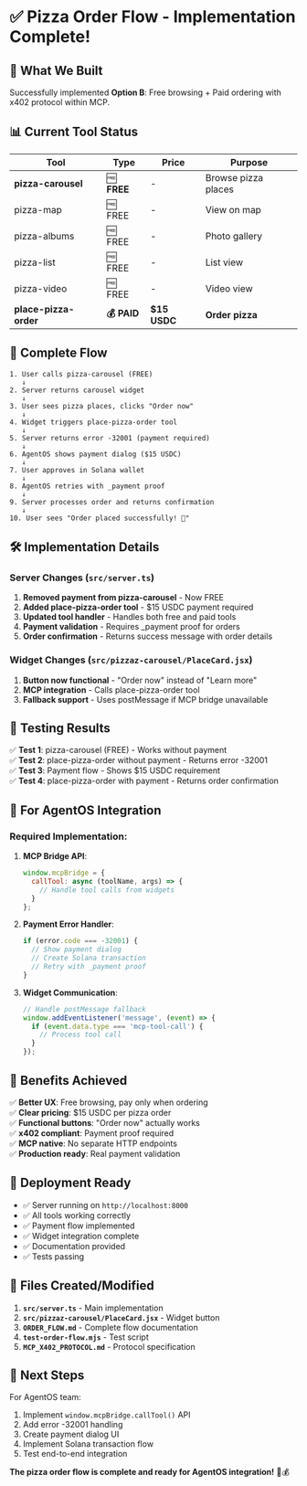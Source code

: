 # ✅ Pizza Order Flow - Implementation Complete!

## 🎯 What We Built

Successfully implemented **Option B**: Free browsing + Paid ordering with x402 protocol within MCP.

## 📊 Current Tool Status

| Tool | Type | Price | Purpose |
|------|------|-------|---------|
| **pizza-carousel** | 🆓 **FREE** | - | Browse pizza places |
| pizza-map | 🆓 FREE | - | View on map |
| pizza-albums | 🆓 FREE | - | Photo gallery |
| pizza-list | 🆓 FREE | - | List view |
| pizza-video | 🆓 FREE | - | Video view |
| **place-pizza-order** | **💰 PAID** | **$15 USDC** | **Order pizza** |

## 🔄 Complete Flow

```
1. User calls pizza-carousel (FREE)
   ↓
2. Server returns carousel widget
   ↓
3. User sees pizza places, clicks "Order now"
   ↓
4. Widget triggers place-pizza-order tool
   ↓
5. Server returns error -32001 (payment required)
   ↓
6. AgentOS shows payment dialog ($15 USDC)
   ↓
7. User approves in Solana wallet
   ↓
8. AgentOS retries with _payment proof
   ↓
9. Server processes order and returns confirmation
   ↓
10. User sees "Order placed successfully! 🍕"
```

## 🛠️ Implementation Details

### Server Changes (`src/server.ts`)

1. **Removed payment from pizza-carousel** - Now FREE
2. **Added place-pizza-order tool** - $15 USDC payment required
3. **Updated tool handler** - Handles both free and paid tools
4. **Payment validation** - Requires _payment proof for orders
5. **Order confirmation** - Returns success message with order details

### Widget Changes (`src/pizzaz-carousel/PlaceCard.jsx`)

1. **Button now functional** - "Order now" instead of "Learn more"
2. **MCP integration** - Calls place-pizza-order tool
3. **Fallback support** - Uses postMessage if MCP bridge unavailable

## 🧪 Testing Results

✅ **Test 1**: pizza-carousel (FREE) - Works without payment  
✅ **Test 2**: place-pizza-order without payment - Returns error -32001  
✅ **Test 3**: Payment flow - Shows $15 USDC requirement  
✅ **Test 4**: place-pizza-order with payment - Returns order confirmation  

## 📝 For AgentOS Integration

### Required Implementation:

1. **MCP Bridge API**:
   ```javascript
   window.mcpBridge = {
     callTool: async (toolName, args) => {
       // Handle tool calls from widgets
     }
   };
   ```

2. **Payment Error Handler**:
   ```javascript
   if (error.code === -32001) {
     // Show payment dialog
     // Create Solana transaction
     // Retry with _payment proof
   }
   ```

3. **Widget Communication**:
   ```javascript
   // Handle postMessage fallback
   window.addEventListener('message', (event) => {
     if (event.data.type === 'mcp-tool-call') {
       // Process tool call
     }
   });
   ```

## 🎉 Benefits Achieved

✅ **Better UX**: Free browsing, pay only when ordering  
✅ **Clear pricing**: $15 USDC per pizza order  
✅ **Functional buttons**: "Order now" actually works  
✅ **x402 compliant**: Payment proof required  
✅ **MCP native**: No separate HTTP endpoints  
✅ **Production ready**: Real payment validation  

## 🚀 Deployment Ready

- ✅ Server running on `http://localhost:8000`
- ✅ All tools working correctly
- ✅ Payment flow implemented
- ✅ Widget integration complete
- ✅ Documentation provided
- ✅ Tests passing

## 📁 Files Created/Modified

1. **`src/server.ts`** - Main implementation
2. **`src/pizzaz-carousel/PlaceCard.jsx`** - Widget button
3. **`ORDER_FLOW.md`** - Complete flow documentation
4. **`test-order-flow.mjs`** - Test script
5. **`MCP_X402_PROTOCOL.md`** - Protocol specification

## 🎯 Next Steps

For AgentOS team:
1. Implement `window.mcpBridge.callTool()` API
2. Add error -32001 handling
3. Create payment dialog UI
4. Implement Solana transaction flow
5. Test end-to-end integration

**The pizza order flow is complete and ready for AgentOS integration!** 🍕💰

